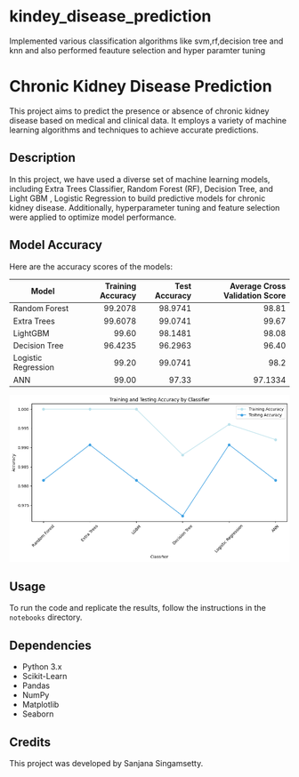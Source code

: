 # kindey_disease_prediction
Implemented various classification algorithms like svm,rf,decision tree and knn and also performed feauture selection and hyper paramter tuning
# Chronic Kidney Disease Prediction

This project aims to predict the presence or absence of chronic kidney disease based on medical and clinical data. It employs a variety of machine learning algorithms and techniques to achieve accurate predictions.

## Description

In this project, we have used a diverse set of machine learning models, including Extra Trees Classifier, Random Forest (RF), Decision Tree, and Light GBM , Logistic Regression to build predictive models for chronic kidney disease. Additionally, hyperparameter tuning and feature selection were applied to optimize model performance.

## Model Accuracy

Here are the accuracy scores of the models:

| Model                | Training Accuracy | Test Accuracy | Average Cross Validation Score |
|----------------------|-------------------:|--------------:|-------------------------------:|
| Random Forest        |            99.2078 |       98.9741 |                         98.81 |
| Extra Trees          |            99.6078 |       99.0741 |                         99.67 |
| LightGBM             |              99.60 |       98.1481 |                         98.08 |
| Decision Tree        |            96.4235 |       96.2963 |                         96.40 |
| Logistic Regression  |              99.20 |       99.0741 |                         98.2  |
| ANN                  |              99.00 |         97.33 |                       97.1334 |


![Model Accuracy](testandtrain.png)


## Usage

To run the code and replicate the results, follow the instructions in the `notebooks` directory.

## Dependencies

- Python 3.x
- Scikit-Learn
- Pandas
- NumPy
- Matplotlib
- Seaborn

## Credits

This project was developed by Sanjana Singamsetty.


